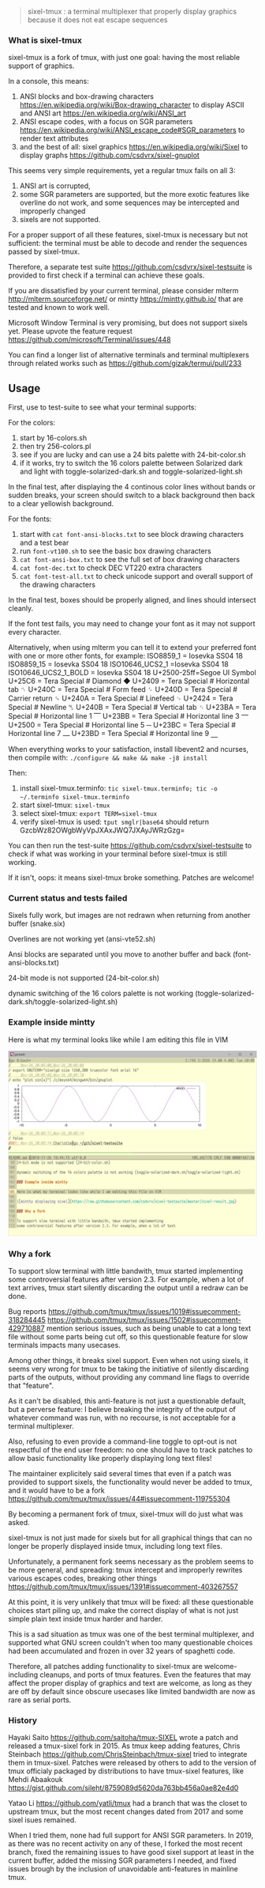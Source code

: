 > sixel-tmux : a terminal multiplexer that properly display graphics because it does not eat escape sequences

### What is sixel-tmux

sixel-tmux is a fork of tmux, with just one goal: having the most reliable support of graphics.

In a console, this means:
 1. ANSI blocks and box-drawing characters <https://en.wikipedia.org/wiki/Box-drawing_character> to display ASCII and ANSI art <https://en.wikipedia.org/wiki/ANSI_art>
 2. ANSI escape codes, with a focus on SGR parameters <https://en.wikipedia.org/wiki/ANSI_escape_code#SGR_parameters> to render text attributes
 3. and the best of all: sixel graphics <https://en.wikipedia.org/wiki/Sixel> to display graphs <https://github.com/csdvrx/sixel-gnuplot>

This seems very simple requirements, yet a regular tmux fails on all 3:
 1. ANSI art is corrupted,
 2. some SGR parameters are supported, but the more exotic features like overline do not work, and some sequences may be intercepted and improperly changed
 3. sixels are not supported.

For a proper support of all these features, sixel-tmux is necessary but
not sufficient: the terminal must be able to decode and render the sequences
passed by sixel-tmux.

Therefore, a separate test suite <https://github.com/csdvrx/sixel-testsuite>
is provided to first check if a terminal can achieve these goals.

If you are dissatisfied by your current terminal, please consider mlterm
<http://mlterm.sourceforge.net/> or mintty <https://mintty.github.io/> that are
tested and known to work well.

Microsoft Window Terminal is very promising, but does not support sixels yet.
Please upvote the feature request <https://github.com/microsoft/Terminal/issues/448>

You can find a longer list of alternative terminals and terminal multiplexers through
related works such as <https://github.com/gizak/termui/pull/233>

## Usage

First, use to test-suite to see what your terminal supports:

For the colors:
1. start by 16-colors.sh
2. then try 256-colors.pl
3. see if you are lucky and can use a 24 bits palette with 24-bit-color.sh
4. if it works, try to switch the 16 colors palette between Solarized dark and light with toggle-solarized-dark.sh and toggle-solarized-light.sh

In the final test, after displaying the 4 continous color lines without bands
or sudden breaks, your screen should switch to a black background then back to
a clear yellowish background.

For the fonts:
1. start with `cat font-ansi-blocks.txt` to see block drawing characters and a test bear
2. run `font-vt100.sh` to see the basic box drawing characters
2. `cat font-ansi-box.txt` to see the full set of box drawing characters
3. `cat font-dec.txt` to check DEC VT220 extra characters
4. `cat font-test-all.txt` to check unicode support and overall support of the drawing characters

In the final test, boxes should be properly aligned, and lines should intersect cleanly.

If the font test fails, you may need to change your font as it may not support every character.

Alternatively, when using mlterm you can tell it to extend your preferred font with one or more other fonts, for example:
        ISO8859_1 = Iosevka SS04 18
        ISO8859_15 = Iosevka SS04 18
        ISO10646_UCS2_1 =Iosevka SS04 18
        ISO10646_UCS2_1_BOLD = Iosevka SS04 18
        U+2500-25ff=Segoe UI Symbol
        U+25C6 = Tera Special # Diamond                  ◆
        U+2409 = Tera Special # Horizontal tab           ␉
        U+240C = Tera Special # Form feed                ␌
        U+240D = Tera Special # Carrier return           ␍
        U+240A = Tera Special # Linefeed                 ␊
        U+2424 = Tera Special # Newline                  ␤
        U+240B = Tera Special # Vertical tab             ␋
        U+23BA = Tera Special # Horizontal line 1        ⎺
        U+23BB = Tera Special # Horizontal line  3       ⎻
        U+2500 = Tera Special # Horizontal line  5       ─
        U+23BC = Tera Special # Horizontal line  7       ⎼
        U+23BD = Tera Special # Horizontal line  9       ⎽

When everything works to your satisfaction, install libevent2 and ncurses, then
compile with: `./configure && make && make -j8 install`

Then:
1. install sixel-tmux.terminfo: `tic sixel-tmux.terminfo; tic -o ~/.terminfo sixel-tmux.terminfo`
2. start sixel-tmux: `sixel-tmux`
3. select sixel-tmux: `export TERM=sixel-tmux`
4. verify sixel-tmux is used: `tput smglr|base64` should return GzcbWz82OWgbWyVpJXAxJWQ7JXAyJWRzGzg=

You can then run the test-suite <https://github.com/csdvrx/sixel-testsuite> to check if what was working in your terminal before sixel-tmux is still working.

If it isn't, oops: it means sixel-tmux broke something. Patches are welcome!

### Current status and tests failed

Sixels fully work, but images are not redrawn when returning from another buffer (snake.six)

Overlines are not working yet (ansi-vte52.sh)

Ansi blocks are separated until you move to another buffer and back (font-ansi-blocks.txt)

24-bit mode is not supported (24-bit-color.sh)

dynamic switching of the 16 colors palette is not working (toggle-solarized-dark.sh/toggle-solarized-light.sh)

### Example inside mintty

Here is what my terminal looks like while I am editing this file in VIM

![mintty displaying sixel](https://raw.githubusercontent.com/csdvrx/sixel-testsuite/master/sixel-result.jpg)

### Why a fork

To support slow terminal with little bandwith, tmux started implementing
some controversial features after version 2.3. For example, when a lot of text
arrives, tmux start silently discarding the output until a redraw can be done.

Bug reports <https://github.com/tmux/tmux/issues/1019#issuecomment-318284445>
<https://github.com/tmux/tmux/issues/1502#issuecomment-429710887> mention
serious issues, such as being unable to cat a long text file without some parts
being cut off, so this questionable feature for slow terminals impacts many usecases. 

Among other things, it breaks sixel support. Even when not using sixels, it
seems very wrong for tmux to be taking the initiative of silently discarding
parts of the outputs, without providing any command line flags to override that
"feature".

As it can't be disabled, this anti-feature is not just a questionable default,
but a perverse feature: I believe breaking the integrity of the output of
whatever command was run, with no recourse, is not acceptable for a terminal multiplexer.

Also, refusing to even provide a command-line toggle to opt-out is not
respectful of the end user freedom: no one should have to track patches to
allow basic functionality like properly displaying long text files!

The maintainer explicitely said several times that even if a patch was provided
to support sixels, the functionality would never be added to tmux, and it would
have to be a fork
<https://github.com/tmux/tmux/issues/44#issuecomment-119755304>

By becoming a permanent fork of tmux, sixel-tmux will do just what was asked.

sixel-tmux is not just made for sixels but for all graphical things that can no
longer be properly displayed inside tmux, including long text files.

Unfortunately, a permanent fork seems necessary as the problem seems to be more
general, and spreading: tmux intercept and improperly rewrites various escapes
codes, breaking other things
<https://github.com/tmux/tmux/issues/1391#issuecomment-403267557>

At this point, it is very unlikely that tmux will be fixed: all these
questionable choices start piling up, and make the correct display of what is
not just simple plain text inside tmux harder and harder.

This is a sad situation as tmux was one of the best terminal multiplexer, and
supported what GNU screen couldn't when too many questionable choices had been
accumulated and frozen in over 32 years of spaghetti code.

Therefore, all patches adding functionality to sixel-tmux are welcome-
including cleanups, and ports of tmux features. Even the features that may affect the
proper display of graphics and text are welcome, as long as they are off by
default since obscure usecases like limited bandwidth are now as rare as
serial ports.

### History

Hayaki Saito <https://github.com/saitoha/tmux-SIXEL> wrote a patch and released
a tmux-sixel fork in 2015.  As tmux keep adding features, Chris Steinbach
<https://github.com/ChrisSteinbach/tmux-sixel> tried to integrate them in
tmux-sixel.  Patches were released by others to add to the version of tmux
officialy packaged by distributions to have tmux-sixel features, like Mehdi
Abaakouk <https://gist.github.com/sileht/8759089d5620da763bb456a0ae82e4d0>

Yatao Li <https://github.com/yatli/tmux> had a branch that was the closet to upstream
tmux, but the most recent changes dated from 2017 and some sixel isues remained.

When I tried them, none had full support for ANSI SGR parameters. In 2019, as
there was no recent activity on any of these, I forked the most recent branch,
fixed the remaining issues to have good sixel support at least in the current
buffer, added the missing SGR parameters I needed, and fixed issues brough by
the inclusion of unavoidable anti-features in mainline tmux.
